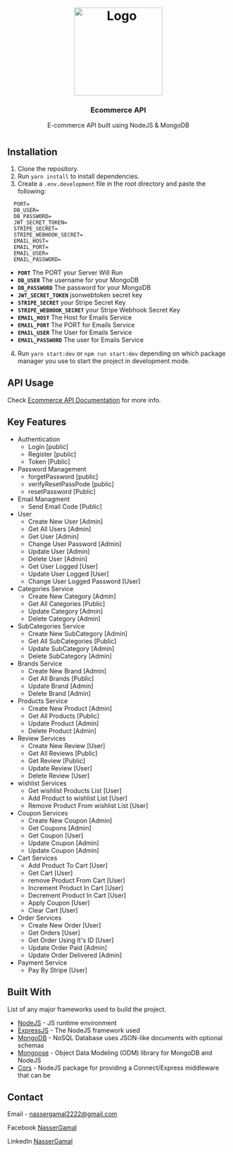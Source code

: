 <h1 align='center'>
  <a href='https://github.com/Braineanear/EcommerceAPI'>
      <img src="https://hackernoon.com/hn-images/1*lAR9Uh_gJ7dp23e0vhy5Hg.png" alt="Logo" width="200" height="200">
  </a>
  <h3 align='center'>Ecommerce API</h3>
  <p align='center'>E-commerce API built using NodeJS & MongoDB</p>
<h1>


## Installation
1. Clone the repository.
2. Run `yarn install` to install dependencies.
3. Create a `.env.development` file in the root directory and paste the following:

```
  PORT=
  DB_USER=
  DB_PASSWORD=
  JWT_SECRET_TOKEN=
  STRIPE_SECRET=
  STRIPE_WEBHOOK_SECRET=
  EMAIL_HOST=
  EMAIL_PORT=
  EMAIL_USER=
  EMAIL_PASSWORD=
```
  
  - **`PORT`** The PORT your Server Will Run
  - **`DB_USER`** The username for your MongoDB 
  - **`DB_PASSWORD`** The password for your MongoDB 
  - **`JWT_SECRET_TOKEN`** jsonwebtoken secret key
  - **`STRIPE_SECRET`** your Stripe Secret Key
  - **`STRIPE_WEBHOOK_SECRET`** your Stripe Webhook Secret Key
  - **`EMAIL_HOST`** The Host for Emails Service
  - **`EMAIL_PORT`** The PORT for Emails Service
  - **`EMAIL_USER`** The User for Emails Service
  - **`EMAIL_PASSWORD`** The user for Emails Service

  
4. Run `yarn start:dev` or `npm run start:dev` depending on which package manager you use to start the project in development mode.

## API Usage

Check [Ecommerce API Documentation](https://documenter.getpostman.com/view/22369261/2s9YJaZ4ZQ) for more info.

## Key Features

* Authentication
  * Login [public]
  * Register [public]
  * Token [Public]
* Password Management
  * forgetPassword [public]
  * verifyResetPassPode [public]
  * resetPassword [Public]
* Email Managment
  * Send Email Code [Public]
* User
  * Create New User [Admin]
  * Get All Users [Admin]
  * Get User [Admin]
  * Change User Password [Admin]
  * Update User [Admin]
  * Delete User [Admin]
  * Get User Logged [User]
  * Update User Logged [User]
  * Change User Logged Password [User]
* Categories Service
  * Create New Category [Admin]
  * Get All Categories [Public]
  * Update Category [Admin]
  * Delete Category [Admin]
* SubCategories Service
  * Create New SubCategory [Admin]
  * Get All SubCategories [Public]
  * Update SubCategory [Admin]
  * Delete SubCategory [Admin]
* Brands Service
  * Create New Brand [Admin]
  * Get All Brands [Public]
  * Update Brand [Admin]
  * Delete Brand [Admin]
* Products Service
  * Create New Product [Admin]
  * Get All Products [Public]
  * Update Product [Admin]
  * Delete Product [Admin]
* Review Services
  * Create New Review [User]
  * Get All Reviews [Public]
  * Get Review [Public]
  * Update Review [User]
  * Delete Review [User]
* wishlist Services
  * Get wishlist Products List [User]
  * Add Product to wishlist List [User]
  * Remove Product From wishlist List [User]
* Coupon Services
  * Create New Coupon [Admin]
  * Get Coupons [Admin]
  * Get Coupon  [User]
  * Update Coupon [Admin]
  * Update Coupon [Admin]
* Cart Services
  * Add Product To Cart [User]
  * Get Cart [User]
  * remove Product From Cart [User]
  * Increment Product In Cart [User]
  * Decrement Product In Cart [User]
  * Apply Coupon [User]
  * Clear Cart [User]
* Order Services
  * Create New Order [User]
  * Get Orders [User]
  * Get Order Using It's ID [User]
  * Update Order Paid [Admin]
  * Update Order Delivered [Admin]
* Payment Service 
  * Pay By Stripe [User]



## Built With

List of any major frameworks used to build the project.

* [NodeJS](https://nodejs.org/) - JS runtime environment
* [ExpressJS](https://expressjs.com/) - The NodeJS framework used
* [MongoDB](https://www.mongodb.com/) - NoSQL Database uses JSON-like documents with optional schemas
* [Mongoose](https://mongoosejs.com/) - Object Data Modeling (ODM) library for MongoDB and NodeJS
* [Cors](https://www.npmjs.com/package/cors) - NodeJS package for providing a Connect/Express middleware that can be 

<!-- CONTACT -->
## Contact

Email - [nassergamal2222@gmail.com]()

Facebook [NasserGamal](https://www.facebook.com/anaaym)

LinkedIn [NasserGamal](https://www.linkedin.com/in/nasser-gamal-2082b9243/)